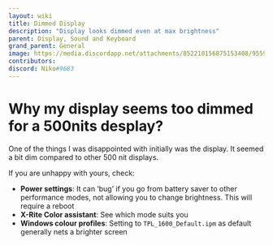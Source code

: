 ```yaml
---
layout: wiki
title: Dimmed Display
description: "Display looks dimmed even at max brightness"
parent: Display, Sound and Keyboard
grand_parent: General
image: https://media.discordapp.net/attachments/852210156875153408/955908527724068894/unknown.png
contributors:
discord: Niko#9683
---
```


# Why my display seems too dimmed for a 500nits desplay?

One of the things I was disappointed with initially was the display. It seemed a bit dim compared to other 500 nit displays.

If you are unhappy with yours, check:
- **Power settings**: It can ‘bug’ if you go from battery saver to other performance modes, not allowing you to change brightness. This will require a reboot
- **X-Rite Color assistant**: See which mode suits you
- **Windows colour profiles**: Setting to ``TPL_1600_Default.ipm`` as default generally nets a brighter screen